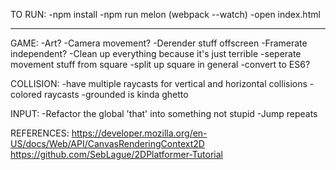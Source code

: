 TO RUN:
-npm install
-npm run melon (webpack --watch)
-open index.html

---

GAME:
-Art?
-Camera movement?
  -Derender stuff offscreen
-Framerate independent?
-Clean up everything because it's just terrible
  -seperate movement stuff from square
  -split up square in general
  -convert to ES6?

COLLISION:
-have multiple raycasts for vertical and horizontal collisions
-colored raycasts
-grounded is kinda ghetto

INPUT:
-Refactor the global 'that' into something not stupid
-Jump repeats

REFERENCES:
https://developer.mozilla.org/en-US/docs/Web/API/CanvasRenderingContext2D
https://github.com/SebLague/2DPlatformer-Tutorial
